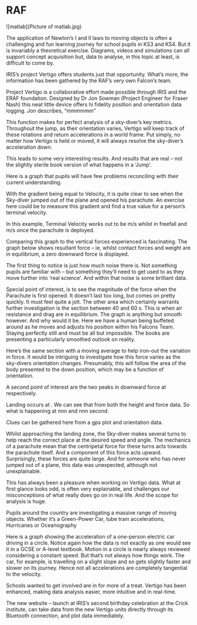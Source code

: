 


# RAF

![matlab](Picture of matlab.jpg)

The application of Newton’s I and II laws to moving objects is often a challenging and fun learning journey for school pupils in KS3 and KS4.  But it is invariably a theoretical exercise.  Diagrams, videos and simulations can all support concept acquisition but, data to analyse, in this topic at least, is difficult to come by.

IRIS’s project Vertigo offers students just that opportunity.  What’s more, the information has been gathered by the RAF’s very own Falcon’s team.  

Project Vertigo is a collaborative effort made possible through IRIS and the ERAF foundation.  Designed by Dr Jon Sowman (Project Engineer for Fraser Nash) this neat little device offers hi fidelity position and orientation data logging.
Jon describes, “mmmmmm”

This function makes for perfect analysis of a sky-diver’s key metrics.  Throughout the jump, as their orientation varies, Vertigo will keep track of these rotations and return accelerations in a world frame.  Put simply, no matter how Vertigo is held or moved, it will always resolve the sky-diver’s acceleration down.

This leads to some very interesting results.  And results that are real – not the slightly sterile book version of what happens in a ‘Jump’.

Here is a graph that pupils will have few problems reconciling with their current understanding.


With the gradient being equal to Velocity, it is quite clear to see when the Sky-diver jumped out of the plane and opened his parachute.  An exercise here could be to measure this gradient and find a true value for a person’s terminal velocity.

In this example, Terminal Velocity works out to be m/s whilst in freefall and  m/s once the parachute is deployed.

Comparing this graph to the vertical forces experienced is fascinating.
The graph below shows resultant force – ie, whilst contact forces and weight are in equilibrium, a zero downward force is displayed.


The first thing to notice is just how much noise there is.  Not something pupils are familiar with – but something they’ll need to get used to as they move further into ‘real science’.
And within that noise is some brilliant data.

Special point of interest, is to see the magnitude of the force when the Parachute is first opened.  It doesn’t last too long, but comes on pretty quickly.  It must feel quite a jolt.
The other area which certainly warrants further investigation is the section between 40 and 60 s.  This is when air resistance and drag are in equilibrium.  The graph is anything but smooth however.  And why would it be.  Here we have a human being buffeted around as he moves and adjusts his position within his Falcons Team.  Staying perfectly still and must be all but impossible.  The books are presenting a particularly smoothed outlook on reality.

Here’s the same section with a moving average to help iron-out the variation in force.
It would be intriguing to investigate how this force varies as the sky-divers orientation changes.  Presumably, this will follow the area of the body presented to the down position, which may be a function of orientation.

A second point of interest are the two peaks in downward force at respectively.

Landing occurs at .  We can see that from both the height and force data.  So what is happening at nnn and nnn second.

Clues can be gathered here from a gps plot and orientation data.

Whilst approaching the landing zone, the Sky-diver makes several turns to help reach the correct place at the desired speed and angle.
The mechanics of a parachute mean that the centripetal force for these turns acts towards the parachute itself.  And a component of this force acts upward.  Surprisingly, these forces are quite large.  And for someone who has never jumped out of a plane, this data was unexpected, although not unexplainable.

This has always been a pleasure when working on Vertigo data.  What at first glance looks odd, is often very explainable, and challenges our misconceptions of what really does go on in real life.
And the scope for analysis is huge.

Pupils around the country are investigating a massive range of moving objects.  Whether it’s a Green-Power Car, tube train accelerations, Hurricanes or Oceanography 

Here is a graph showing the acceleration of a one-person electric car driving in a circle.  Notice again how the data is not exactly as one would see it in a GCSE or A-level textbook.  Motion in a circle is nearly always reviewed considering a constant speed.  But that’s not always how things work.  The car, for example, is travelling on a slight slope and so gets slightly faster and slower on its journey.  Hence not all accelerations are completely tangential to the velocity.    
 

Schools wanted to get involved are in for more of a treat.  Vertigo has been enhanced, making data analysis easier, more intuitive and in real-time.

The new website – launch at IRIS’s second birthday celebration at the Crick institute, can take data from the new Vertigo units directly through its Bluetooth connection, and plot data immediately.





  

